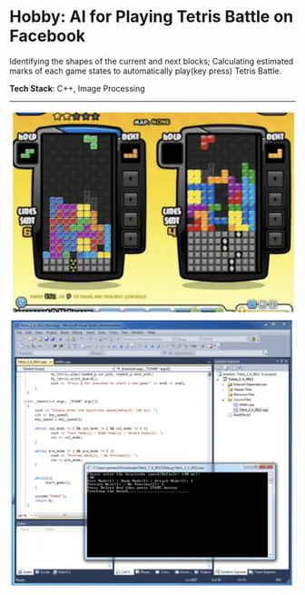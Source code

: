 # Hobby: AI for Playing Tetris Battle on Facebook
Identifying the shapes of the current and next blocks; Calculating estimated marks of each game states to automatically play(key press) Tetris Battle.

**Tech Stack**: C++, Image Processing

---

![](screenshot_1.png)
![](screenshot_2.png)
